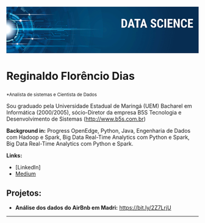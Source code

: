 
<p align="center">
  <img src="Banner.png" >
</p>

# Reginaldo Florêncio Dias 
<sub>*Analista de sistemas e Cientista de Dados</sub>

Sou graduado pela Universidade Estadual de Maringá (UEM) Bacharel em Informática (2000/2005), sócio-Diretor da empresa B5S Tecnologia e Desenvolvimento de Sistemas (http://www.b5s.com.br)

**Background in:** Progress OpenEdge, Python, Java, Engenharia de Dados com Hadoop e Spark, Big Data Real-Time Analytics com Python e Spark, Big Data Real-Time Analytics com Python e Spark.

**Links:**
* [LinkedIn]
* [Medium](https://medium.com/@reginaldofdias)


## Projetos:

* **Análise dos dados do AirBnb em Madri:** https://bit.ly/2Z7LrjU
---
